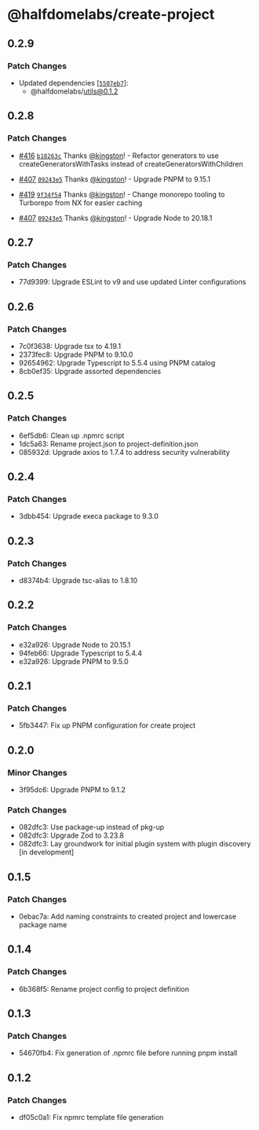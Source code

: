 # @halfdomelabs/create-project

## 0.2.9

### Patch Changes

- Updated dependencies [[`5507eb7`](https://github.com/halfdomelabs/baseplate/commit/5507eb77d5413d3b87fa50988a6e4a1d58d78a14)]:
  - @halfdomelabs/utils@0.1.2

## 0.2.8

### Patch Changes

- [#416](https://github.com/halfdomelabs/baseplate/pull/416) [`b18263c`](https://github.com/halfdomelabs/baseplate/commit/b18263c1a06a74c9c5456b1efb0d7171e3b747cc) Thanks [@kingston](https://github.com/kingston)! - Refactor generators to use createGeneratorsWithTasks instead of createGeneratorsWithChildren

- [#407](https://github.com/halfdomelabs/baseplate/pull/407) [`09243e5`](https://github.com/halfdomelabs/baseplate/commit/09243e511eefa65ce0809ec8b9228a74f690cdf6) Thanks [@kingston](https://github.com/kingston)! - Upgrade PNPM to 9.15.1

- [#419](https://github.com/halfdomelabs/baseplate/pull/419) [`9f34f54`](https://github.com/halfdomelabs/baseplate/commit/9f34f54d6b6c9762f5237000c83aa9959116a282) Thanks [@kingston](https://github.com/kingston)! - Change monorepo tooling to Turborepo from NX for easier caching

- [#407](https://github.com/halfdomelabs/baseplate/pull/407) [`09243e5`](https://github.com/halfdomelabs/baseplate/commit/09243e511eefa65ce0809ec8b9228a74f690cdf6) Thanks [@kingston](https://github.com/kingston)! - Upgrade Node to 20.18.1

## 0.2.7

### Patch Changes

- 77d9399: Upgrade ESLint to v9 and use updated Linter configurations

## 0.2.6

### Patch Changes

- 7c0f3638: Upgrade tsx to 4.19.1
- 2373fec8: Upgrade PNPM to 9.10.0
- 92654962: Upgrade Typescript to 5.5.4 using PNPM catalog
- 8cb0ef35: Upgrade assorted dependencies

## 0.2.5

### Patch Changes

- 6ef5db6: Clean up .npmrc script
- 1dc5a63: Rename project.json to project-definition.json
- 085932d: Upgrade axios to 1.7.4 to address security vulnerability

## 0.2.4

### Patch Changes

- 3dbb454: Upgrade execa package to 9.3.0

## 0.2.3

### Patch Changes

- d8374b4: Upgrade tsc-alias to 1.8.10

## 0.2.2

### Patch Changes

- e32a926: Upgrade Node to 20.15.1
- 94feb66: Upgrade Typescript to 5.4.4
- e32a926: Upgrade PNPM to 9.5.0

## 0.2.1

### Patch Changes

- 5fb3447: Fix up PNPM configuration for create project

## 0.2.0

### Minor Changes

- 3f95dc6: Upgrade PNPM to 9.1.2

### Patch Changes

- 082dfc3: Use package-up instead of pkg-up
- 082dfc3: Upgrade Zod to 3.23.8
- 082dfc3: Lay groundwork for initial plugin system with plugin discovery [in development]

## 0.1.5

### Patch Changes

- 0ebac7a: Add naming constraints to created project and lowercase package name

## 0.1.4

### Patch Changes

- 6b368f5: Rename project config to project definition

## 0.1.3

### Patch Changes

- 54670fb4: Fix generation of .npmrc file before running pnpm install

## 0.1.2

### Patch Changes

- df05c0a1: Fix npmrc template file generation
